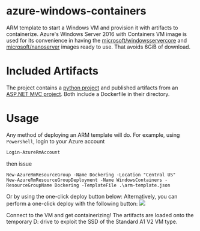 # azure-windows-containers
ARM template to start a Windows VM and provision it with artifacts to containerize. Azure's Windows Server 2016 with Containers VM image is used for its convenience in having the [microsoft/windowsservercore](https://hub.docker.com/r/microsoft/windowsservercore/) and [microsoft/nanoserver](https://hub.docker.com/r/microsoft/nanoserver/) images ready to use. That avoids 6GiB of download.

# Included Artifacts
The project contains a [python project](https://github.com/lrakai/flask-content-advisor) and published artifacts from an [ASP.NET MVC project](https://github.com/lrakai/aspnet-docker-app). Both include a Dockerfile in their directory.

# Usage
Any method of deploying an ARM template will do. For example, using `Powershell`, login to your Azure account
```ps1
Login-AzureRmAccount
```
then issue
```
New-AzureRmResourceGroup -Name Dockering -Location "Central US"
New-AzureRmResourceGroupDeployment -Name WindowsContainers -ResourceGroupName Dockering -TemplateFile .\arm-template.json
```
Or by using the one-click deploy button below:
Alternatively, you can perform a one-click deploy with the following button:
<a href="https://portal.azure.com/#create/Microsoft.Template/uri/https%3A%2F%2Fraw.githubusercontent.com%2Flrakai%2Fazure-windows-containers%2Fmaster%2Farm-template.json">
    <img src="https://camo.githubusercontent.com/9285dd3998997a0835869065bb15e5d500475034/687474703a2f2f617a7572656465706c6f792e6e65742f6465706c6f79627574746f6e2e706e67" data-canonical-src="http://azuredeploy.net/deploybutton.png" style="max-width:100%;">
</a>

Connect to the VM and get containerizing! The artifacts are loaded onto the temporary D: drive to exploit the SSD of the Standard A1 V2 VM type.
